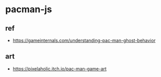 # pacman-js

## ref

* <https://gameinternals.com/understanding-pac-man-ghost-behavior>

## art

* <https://pixelaholic.itch.io/pac-man-game-art>
